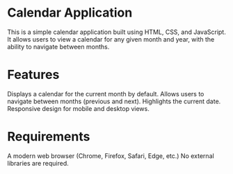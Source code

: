# Calendar Application

This is a simple calendar application built using HTML, CSS, and JavaScript. It allows users to view a calendar for any given month and year, with the ability to navigate between months.

# Features

Displays a calendar for the current month by default.
Allows users to navigate between months (previous and next).
Highlights the current date.
Responsive design for mobile and desktop views.

# Requirements

A modern web browser (Chrome, Firefox, Safari, Edge, etc.)
No external libraries are required.

